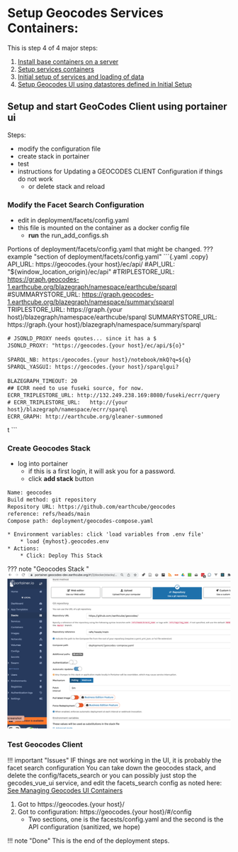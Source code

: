 #  Setup Geocodes Services Containers:

This is step 4 of 4 major steps:

1. [Install base containers on a server](./stack_machines.md)
2. [Setup services containers](./setup_geocodes_services_containers.md)
3. [Initial setup of services and loading of data](./setup_indexing_with_gleanerio.md)
4. [Setup Geocodes UI using datastores defined in Initial Setup](./setup_geocodes_ui_containers.md)

## Setup and start GeoCodes Client using portainer ui
Steps:

* modify the configuration file
* create stack in portainer
* test
* instructions for Updating a GEOCODES CLIENT Configuration if things do not work
    * or delete stack and reload


###  Modify the Facet Search Configuration

* edit in deployment/facets/config.yaml
* this file is mounted on the container as a docker config file
    * **run** the run_add_configs.sh

Portions of deployment/facets/config.yaml that might be changed.
??? example "section of deployment/facets/config.yaml"
    ```{.yaml .copy}
    API_URL: https://geocodes.{your host}/ec/api/
    #API_URL: "${window_location_origin}/ec/api"
    #TRIPLESTORE_URL: https://graph.geocodes-1.earthcube.org/blazegraph/namespace/earthcube/sparql
    #SUMMARYSTORE_URL: https://graph.geocodes-1.earthcube.org/blazegraph/namespace/summary/sparql
    TRIPLESTORE_URL: https://graph.{your host}/blazegraph/namespace/earthcube/sparql
    SUMMARYSTORE_URL: https://graph.{your host}/blazegraph/namespace/summary/sparql

    # JSONLD_PROXY needs qoutes... since it has a $
    JSONLD_PROXY: "https://geocodes.{your host}/ec/api/${o}"

    SPARQL_NB: https:/geocodes.{your host}/notebook/mkQ?q=${q}
    SPARQL_YASGUI: https://geocodes.{your host}/sparqlgui?

    BLAZEGRAPH_TIMEOUT: 20
    ## ECRR need to use fuseki source, for now.
    ECRR_TRIPLESTORE_URL: http://132.249.238.169:8080/fuseki/ecrr/query
    # ECRR_TRIPLESTORE_URL:   http://{your host}/blazegraph/namespace/ecrr/sparql
    ECRR_GRAPH: http://earthcube.org/gleaner-summoned
t
    ```

### Create Geocodes Stack

* log into portainer
    * if this is a first login, it will ask you for a password.
    * click **add stack** button
```text
Name: geocodes
Build method: git repository
Repository URL: https://github.com/earthcube/geocodes
reference: refs/heads/main
Compose path: deployment/geocodes-compose.yaml
```
    * Environment variables: click 'load variables from .env file'
        * load {myhost}.geocodes.env
    * Actions:
        * Click: Deploy This Stack
??? note "Geocodes Stack "
    ![Create Geocodes Stack](./images/create_geocodes_stack.png)

### Test Geocodes Client

!!! important "Issues"
IF things are not working in the UI, it is probably the facet search configuration
You can take down the geocodes stack, and delete the config/facets_search or you can
possibly just stop the gecodes_vue_ui service, and edit the facets_search config as
noted here: [See Managing Geocodes UI Containers](production/managing_geocodes_ui_containers.md)

1.  Got to https://geocodes.{your host}/
1. Got to configuration: https://geocodes.{your host}/#/config
   * Two sections, one is the facests/config.yaml and the second is the API configuration (sanitized, we hope)

!!! note "Done"
This is the end of the deployment steps.
